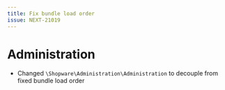 ```yaml
---
title: Fix bundle load order
issue: NEXT-21019
---
```


# Administration

* Changed `\Shopware\Administration\Administration` to decouple from fixed bundle load order
